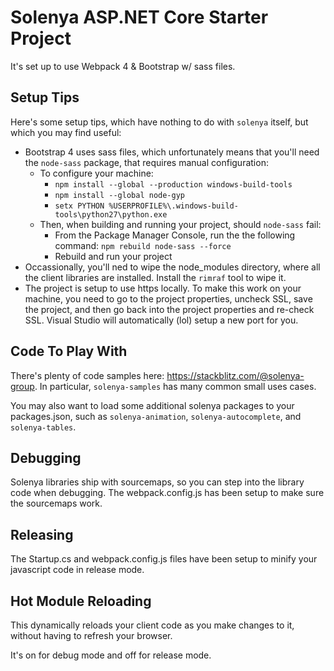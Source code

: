 # Solenya ASP.NET Core Starter Project

It's set up to use Webpack 4 & Bootstrap w/ sass files.

## Setup Tips

Here's some setup tips, which have nothing to do with `solenya` itself, but which you may find useful:

 * Bootstrap 4 uses sass files, which unfortunately means that you'll need the `node-sass` package, that requires manual configuration:
   * To configure your machine:
     * `npm install --global --production windows-build-tools`
     * `npm install --global node-gyp`
     * `setx PYTHON %USERPROFILE%\.windows-build-tools\python27\python.exe`
   * Then, when building and running your project, should `node-sass` fail:
     * From the Package Manager Console, run the the following command: `npm rebuild node-sass --force`
     * Rebuild and run your project
* Occassionally, you'll ned to wipe the node_modules directory, where all the client libraries are installed. Install the `rimraf` tool to wipe it.
 * The project is setup to use https locally. To make this work on your machine, you need to go to the project properties, uncheck SSL, save the project, and then go back into the project properties and re-check SSL. Visual Studio will automatically (lol) setup a new port for you.

## Code To Play With

There's plenty of code samples here: https://stackblitz.com/@solenya-group. In particular, `solenya-samples` has many common small uses cases.

 You may also want to load some additional solenya packages to your packages.json, such as `solenya-animation`, `solenya-autocomplete`, and `solenya-tables`.

 ## Debugging

 Solenya libraries ship with sourcemaps, so you can step into the library code when debugging. The webpack.config.js has been setup to make sure the sourcemaps work.

 ## Releasing

 The Startup.cs and webpack.config.js files have been setup to minify your javascript code in release mode.

 ## Hot Module Reloading

This dynamically reloads your client code as you make changes to it, without having to refresh your browser.

It's on for debug mode and off for release mode.